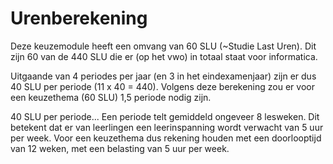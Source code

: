 # Urenberekening

Deze keuzemodule heeft een omvang van 60 SLU (~Studie Last Uren). Dit zijn 60 van de 440 SLU die er (op het vwo) in totaal staat voor informatica.

Uitgaande van 4 periodes per jaar (en 3 in het eindexamenjaar) zijn er dus 40 SLU per periode (11 x 40 = 440). Volgens deze berekening zou er voor een keuzethema (60 SLU) 1,5  periode nodig zijn.

40 SLU per periode... Een periode telt gemiddeld ongeveer 8 lesweken. Dit betekent dat er van leerlingen een leerinspanning wordt verwacht van 5 uur per week. Voor een keuzethema dus rekening houden met een doorlooptijd van 12 weken, met een belasting van 5 uur per week. 
